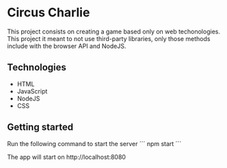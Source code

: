 # Circus Charlie

This project consists on creating a game based only on web techonologies.
This project it meant to not use third-party libraries, only those methods include with the browser API and NodeJS.

## Technologies
- HTML
- JavaScript
- NodeJS
- CSS

## Getting started

Run the following command to start the server
´´´
npm start
´´´

The app will start on http://localhost:8080